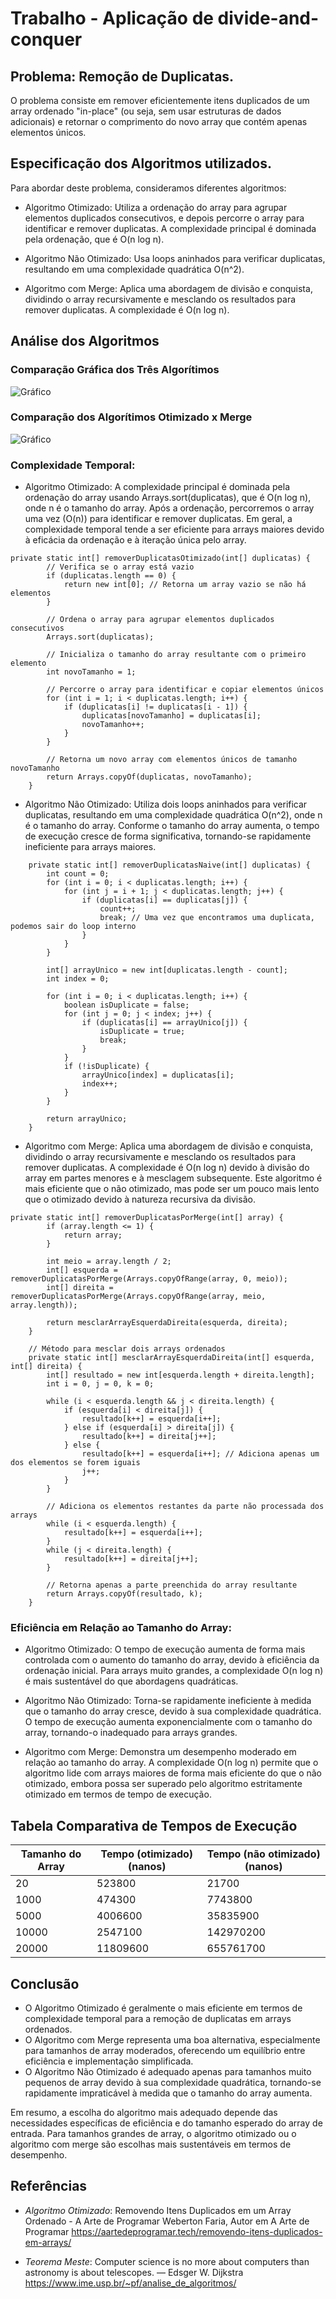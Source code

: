 # Trabalho - Aplicação de divide-and-conquer

## Problema: Remoção de Duplicatas.

O problema consiste em remover eficientemente itens duplicados de um array ordenado "in-place" (ou seja, sem usar estruturas de dados adicionais) e retornar o comprimento do novo array que contém apenas elementos únicos.


## Especificação dos Algoritmos utilizados.

Para abordar deste problema, consideramos diferentes algoritmos:

* Algoritmo Otimizado: Utiliza a ordenação do array para agrupar elementos duplicados consecutivos, e depois percorre o array para identificar e remover duplicatas. A complexidade principal é dominada pela ordenação, que é O(n log n).
	
* Algoritmo Não Otimizado: Usa loops aninhados para verificar duplicatas, resultando em uma complexidade quadrática O(n^2).
	
* Algoritmo com Merge: Aplica uma abordagem de divisão e conquista, dividindo o array recursivamente e 	mesclando os resultados para remover duplicatas. A complexidade é O(n log n).

## Análise dos Algoritmos

### Comparação Gráfica dos Três Algorítimos
![Gráfico](./ResultadoRemocaoDuplicatas.png)

### Comparação dos Algorítimos Otimizado x Merge

![Gráfico](./GraficoResultadoRemocaoDuplicatas-ComparacaoOtimizado-x-Merge.png)

### Complexidade Temporal:

* Algoritmo Otimizado:
A complexidade principal é dominada pela ordenação do array usando Arrays.sort(duplicatas), que é O(n log n), onde n é o tamanho do array.
Após a ordenação, percorremos o array uma vez (O(n)) para identificar e remover duplicatas.
Em geral, a complexidade temporal tende a ser eficiente para arrays maiores devido à eficácia da ordenação e à iteração única pelo array.

~~~~
private static int[] removerDuplicatasOtimizado(int[] duplicatas) {
        // Verifica se o array está vazio
        if (duplicatas.length == 0) {
            return new int[0]; // Retorna um array vazio se não há elementos
        }

        // Ordena o array para agrupar elementos duplicados consecutivos
        Arrays.sort(duplicatas);

        // Inicializa o tamanho do array resultante com o primeiro elemento
        int novoTamanho = 1;

        // Percorre o array para identificar e copiar elementos únicos
        for (int i = 1; i < duplicatas.length; i++) {
            if (duplicatas[i] != duplicatas[i - 1]) {
                duplicatas[novoTamanho] = duplicatas[i];
                novoTamanho++;
            }
        }

        // Retorna um novo array com elementos únicos de tamanho novoTamanho
        return Arrays.copyOf(duplicatas, novoTamanho);
    }
~~~~    

* Algoritmo Não Otimizado:
Utiliza dois loops aninhados para verificar duplicatas, resultando em uma complexidade quadrática O(n^2), onde n é o tamanho do array.
Conforme o tamanho do array aumenta, o tempo de execução cresce de forma significativa, tornando-se rapidamente ineficiente para arrays maiores.

~~~~
    private static int[] removerDuplicatasNaive(int[] duplicatas) {
        int count = 0;
        for (int i = 0; i < duplicatas.length; i++) {
            for (int j = i + 1; j < duplicatas.length; j++) {
                if (duplicatas[i] == duplicatas[j]) {
                    count++;
                    break; // Uma vez que encontramos uma duplicata, podemos sair do loop interno
                }
            }
        }

        int[] arrayUnico = new int[duplicatas.length - count];
        int index = 0;

        for (int i = 0; i < duplicatas.length; i++) {
            boolean isDuplicate = false;
            for (int j = 0; j < index; j++) {
                if (duplicatas[i] == arrayUnico[j]) {
                    isDuplicate = true;
                    break;
                }
            }
            if (!isDuplicate) {
                arrayUnico[index] = duplicatas[i];
                index++;
            }
        }

        return arrayUnico;
    }
~~~~

* Algoritmo com Merge:
Aplica uma abordagem de divisão e conquista, dividindo o array recursivamente e mesclando os resultados para remover duplicatas.
A complexidade é O(n log n) devido à divisão do array em partes menores e à mesclagem subsequente.
Este algoritmo é mais eficiente que o não otimizado, mas pode ser um pouco mais lento que o otimizado devido à natureza recursiva da divisão.

~~~~
private static int[] removerDuplicatasPorMerge(int[] array) {
        if (array.length <= 1) {
            return array;
        }

        int meio = array.length / 2;
        int[] esquerda = removerDuplicatasPorMerge(Arrays.copyOfRange(array, 0, meio));
        int[] direita = removerDuplicatasPorMerge(Arrays.copyOfRange(array, meio, array.length));

        return mesclarArrayEsquerdaDireita(esquerda, direita);
    }

    // Método para mesclar dois arrays ordenados
    private static int[] mesclarArrayEsquerdaDireita(int[] esquerda, int[] direita) {
        int[] resultado = new int[esquerda.length + direita.length];
        int i = 0, j = 0, k = 0;

        while (i < esquerda.length && j < direita.length) {
            if (esquerda[i] < direita[j]) {
                resultado[k++] = esquerda[i++];
            } else if (esquerda[i] > direita[j]) {
                resultado[k++] = direita[j++];
            } else {
                resultado[k++] = esquerda[i++]; // Adiciona apenas um dos elementos se forem iguais
                j++;
            }
        }

        // Adiciona os elementos restantes da parte não processada dos arrays
        while (i < esquerda.length) {
            resultado[k++] = esquerda[i++];
        }
        while (j < direita.length) {
            resultado[k++] = direita[j++];
        }

        // Retorna apenas a parte preenchida do array resultante
        return Arrays.copyOf(resultado, k);
    }
~~~~

### Eficiência em Relação ao Tamanho do Array:

* Algoritmo Otimizado:
O tempo de execução aumenta de forma mais controlada com o aumento do tamanho do array, devido à eficiência da ordenação inicial.
Para arrays muito grandes, a complexidade O(n log n) é mais sustentável do que abordagens quadráticas.

* Algoritmo Não Otimizado:
Torna-se rapidamente ineficiente à medida que o tamanho do array cresce, devido à sua complexidade quadrática.
O tempo de execução aumenta exponencialmente com o tamanho do array, tornando-o inadequado para arrays grandes.

* Algoritmo com Merge:
Demonstra um desempenho moderado em relação ao tamanho do array.
A complexidade O(n log n) permite que o algoritmo lide com arrays maiores de forma mais eficiente do que o não otimizado, embora possa ser superado pelo algoritmo estritamente otimizado em termos de tempo de execução.

## Tabela Comparativa de Tempos de Execução

| Tamanho do Array | Tempo (otimizado) (nanos) | Tempo (não otimizado) (nanos) |
|------------------|----------------------------|--------------------------------|
| 20               | 523800                     | 21700                          |
| 1000             | 474300                     | 7743800                        |
| 5000             | 4006600                    | 35835900                       |
| 10000            | 2547100                    | 142970200                      |
| 20000            | 11809600                   | 655761700                      |


## Conclusão

* O Algoritmo Otimizado é geralmente o mais eficiente em termos de complexidade temporal para a remoção de duplicatas em arrays ordenados.
* O Algoritmo com Merge representa uma boa alternativa, especialmente para tamanhos de array moderados, oferecendo um equilíbrio entre eficiência e implementação simplificada.
* O Algoritmo Não Otimizado é adequado apenas para tamanhos muito pequenos de array devido à sua complexidade quadrática, tornando-se rapidamente impraticável à medida que o tamanho do array aumenta.

Em resumo, a escolha do algoritmo mais adequado depende das necessidades específicas de eficiência e do tamanho esperado do array de entrada. Para tamanhos grandes de array, o algoritmo otimizado ou o algoritmo com merge são escolhas mais sustentáveis em termos de desempenho.

## Referências
* *Algoritmo Otimizado*:
Removendo Itens Duplicados em um Array Ordenado - A Arte de Programar
Weberton Faria, Autor em A Arte de Programar
https://aartedeprogramar.tech/removendo-itens-duplicados-em-arrays/

* *Teorema Meste*:
Computer science is no more about computers
than astronomy is about telescopes.
— Edsger W. Dijkstra
https://www.ime.usp.br/~pf/analise_de_algoritmos/